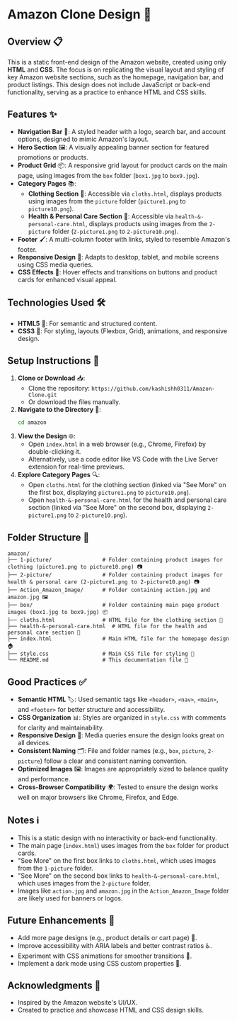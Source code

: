 # Amazon Clone Design 🛒

## Overview 📋

This is a static front-end design of the Amazon website, created using only **HTML** and **CSS**. The focus is on replicating the visual layout and styling of key Amazon website sections, such as the homepage, navigation bar, and product listings. This design does not include JavaScript or back-end functionality, serving as a practice to enhance HTML and CSS skills.

## Features ✨

- **Navigation Bar** 🧭: A styled header with a logo, search bar, and account options, designed to mimic Amazon's layout.
- **Hero Section** 🖼️: A visually appealing banner section for featured promotions or products.
- **Product Grid** 📦: A responsive grid layout for product cards on the main page, using images from the `box` folder (`box1.jpg` to `box9.jpg`).
- **Category Pages** 📚:
  - **Clothing Section** 👗: Accessible via `cloths.html`, displays products using images from the `picture` folder (`picture1.png` to `picture10.png`).
  - **Health & Personal Care Section** 🧴: Accessible via `health-&-personal-care.html`, displays products using images from the `2-picture` folder (`2-picture1.png` to `2-picture10.png`).
- **Footer** 🖌️: A multi-column footer with links, styled to resemble Amazon's footer.
- **Responsive Design** 📱: Adapts to desktop, tablet, and mobile screens using CSS media queries.
- **CSS Effects** 🌟: Hover effects and transitions on buttons and product cards for enhanced visual appeal.

## Technologies Used 🛠️

- **HTML5** 📝: For semantic and structured content.
- **CSS3** 🎨: For styling, layouts (Flexbox, Grid), animations, and responsive design.

## Setup Instructions 🚀

1. **Clone or Download** 📥:
   - Clone the repository: `https://github.com/kashishh0311/Amazon-Clone.git`
   - Or download the files manually.
2. **Navigate to the Directory** 📂:
   ```bash
   cd amazon
   ```
3. **View the Design** 🌐:
   - Open `index.html` in a web browser (e.g., Chrome, Firefox) by double-clicking it.
   - Alternatively, use a code editor like VS Code with the Live Server extension for real-time previews.
4. **Explore Category Pages** 🔍:
   - Open `cloths.html` for the clothing section (linked via "See More" on the first box, displaying `picture1.png` to `picture10.png`).
   - Open `health-&-personal-care.html` for the health and personal care section (linked via "See More" on the second box, displaying `2-picture1.png` to `2-picture10.png`).

## Folder Structure 📁

```
amazon/
├── 1-picture/                # Folder containing product images for clothing (picture1.png to picture10.png) 📷
├── 2-picture/                # Folder containing product images for health & personal care (2-picture1.png to 2-picture10.png) 📷
├── Action_Amazon_Image/      # Folder containing action.jpg and amazon.jpg 🖼️
├── box/                      # Folder containing main page product images (box1.jpg to box9.jpg) 📦
├── cloths.html               # HTML file for the clothing section 👗
├── health-&-personal-care.html  # HTML file for the health and personal care section 🧴
├── index.html                # Main HTML file for the homepage design 🏠
├── style.css                 # Main CSS file for styling 🎨
└── README.md                 # This documentation file 📜
```

## Good Practices ✅

- **Semantic HTML** 🏷️: Used semantic tags like `<header>`, `<nav>`, `<main>`, and `<footer>` for better structure and accessibility.
- **CSS Organization** 📊: Styles are organized in `style.css` with comments for clarity and maintainability.
- **Responsive Design** 📲: Media queries ensure the design looks great on all devices.
- **Consistent Naming** 🗂️: File and folder names (e.g., `box`, `picture`, `2-picture`) follow a clear and consistent naming convention.
- **Optimized Images** 🖼️: Images are appropriately sized to balance quality and performance.
- **Cross-Browser Compatibility** 🌍: Tested to ensure the design works well on major browsers like Chrome, Firefox, and Edge.

## Notes ℹ️

- This is a static design with no interactivity or back-end functionality.
- The main page (`index.html`) uses images from the `box` folder for product cards.
- "See More" on the first box links to `cloths.html`, which uses images from the `1-picture` folder.
- "See More" on the second box links to `health-&-personal-care.html`, which uses images from the `2-picture` folder.
- Images like `action.jpg` and `amazon.jpg` in the `Action_Amazon_Image` folder are likely used for banners or logos.

## Future Enhancements 🚧

- Add more page designs (e.g., product details or cart page) 📄.
- Improve accessibility with ARIA labels and better contrast ratios ♿.
- Experiment with CSS animations for smoother transitions 🎥.
- Implement a dark mode using CSS custom properties 🌙.

## Acknowledgments 🙏

- Inspired by the Amazon website's UI/UX.
- Created to practice and showcase HTML and CSS design skills.
